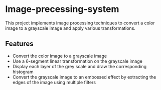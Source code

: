# Image-precessing-system

This project implements image processing techniques to convert a color image to a grayscale image and apply various transformations.

## Features

- Convert the color image to a grayscale image
- Use a 6-segment linear transformation on the grayscale image
- Display each layer of the grey scale and draw the corresponding histogram
- Convert the grayscale image to an embossed effect by extracting the edges of the image using multiple filters

